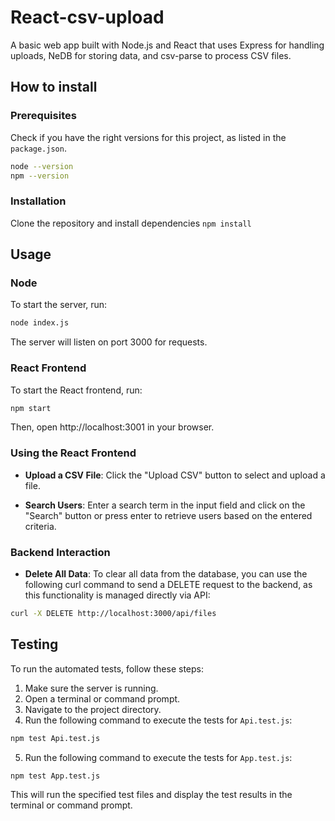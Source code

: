 # React-csv-upload

A basic web app built with Node.js and React that uses Express for handling uploads, NeDB for storing data, and csv-parse to process CSV files.

## How to install


### Prerequisites

Check if you have the right versions for this project, as listed in the `package.json`.


```bash
node --version
npm --version
```

### Installation

Clone the repository and install dependencies `npm install`

## Usage


### Node

To start the server, run:

```bash
node index.js
```

The server will listen on port 3000 for requests.

### React Frontend

To start the React frontend, run:

```bash
npm start
```

Then, open http://localhost:3001 in your browser.

### Using the React Frontend

-   **Upload a CSV File**: Click the "Upload CSV" button to select and upload a file. 
    
-   **Search Users**: Enter a search term in the input field and click on the "Search" button or press enter to retrieve users based on the entered criteria.
    

### Backend Interaction

-   **Delete All Data**: To clear all data from the database, you can use the following curl command to send a DELETE request to the backend, as this functionality is managed directly via API:

```bash
curl -X DELETE http://localhost:3000/api/files
```
    
## Testing

To run the automated tests, follow these steps:

1. Make sure the server is running.
2. Open a terminal or command prompt.
3. Navigate to the project directory.
4. Run the following command to execute the tests for `Api.test.js`:

```bash
npm test Api.test.js
```

5. Run the following command to execute the tests for `App.test.js`:

```bash
npm test App.test.js
```

This will run the specified test files and display the test results in the terminal or command prompt.





